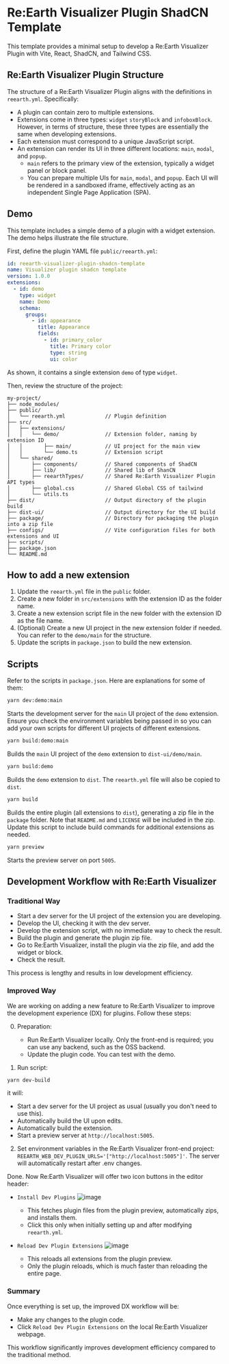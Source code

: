 # Re:Earth Visualizer Plugin ShadCN Template

This template provides a minimal setup to develop a Re:Earth Visualizer Plugin with Vite, React, ShadCN, and Tailwind CSS.

## Re:Earth Visualizer Plugin Structure

The structure of a Re:Earth Visualizer Plugin aligns with the definitions in `reearth.yml`. Specifically:

- A plugin can contain zero to multiple extensions.
- Extensions come in three types: `widget` `storyBlock` and `infoboxBlock`. However, in terms of structure, these three types are essentially the same when developing extensions.
- Each extension must correspond to a unique JavaScript script.
- An extension can render its UI in three different locations: `main`, `modal`, and `popup`.
  - `main` refers to the primary view of the extension, typically a widget panel or block panel.
  - You can prepare multiple UIs for `main`, `modal`, and `popup`. Each UI will be rendered in a sandboxed iframe, effectively acting as an independent Single Page Application (SPA).

## Demo

This template includes a simple demo of a plugin with a widget extension. The demo helps illustrate the file structure.

First, define the plugin YAML file `public/reearth.yml`:

```yaml
id: reearth-visualizer-plugin-shadcn-template
name: Visualizer plugin shadcn template
version: 1.0.0
extensions:
  - id: demo
    type: widget
    name: Demo
    schema:
      groups:
        - id: appearance
          title: Appearance
          fields:
            - id: primary_color
              title: Primary color
              type: string
              ui: color
```

As shown, it contains a single extension `demo` of type `widget`.

Then, review the structure of the project:

```planttext
my-project/
├── node_modules/
├── public/
│   └── reearth.yml             // Plugin definition
├── src/
│   ├── extensions/
│   │   └── demo/               // Extension folder, naming by extension ID
│   │       ├── main/           // UI project for the main view
│   │       └── demo.ts         // Extension script
│   └── shared/
│       ├── components/         // Shared components of ShadCN
│       ├── lib/                // Shared lib of ShanCN
│       ├── reearthTypes/       // Shared Re:Earth Visualizer Plugin API types
│       ├── global.css          // Shared Global CSS of tailwind
│       └── utils.ts
├── dist/                       // Output directory of the plugin build
├── dist-ui/                    // Output directory for the UI build
├── package/                    // Directory for packaging the plugin into a zip file
├── configs/                    // Vite configuration files for both extensions and UI
├── scripts/
├── package.json
└── README.md
```

## How to add a new extension

1. Update the `reearth.yml` file in the `public` folder.
2. Create a new folder in `src/extensions` with the extension ID as the folder name.
3. Create a new extension script file in the new folder with the extension ID as the file name.
4. (Optional) Create a new UI project in the new extension folder if needed. You can refer to the `demo/main` for the structure.
5. Update the scripts in `package.json` to build the new extension.

## Scripts

Refer to the scripts in `package.json`. Here are explanations for some of them:

```zsh
yarn dev:demo:main
```

Starts the development server for the `main` UI project of the `demo` extension.
Ensure you check the environment variables being passed in so you can add your own scripts for different UI projects of different extensions.

```zsh
yarn build:demo:main
```

Builds the `main` UI project of the `demo` extension to `dist-ui/demo/main`.

```zsh
yarn build:demo
```

Builds the `demo` extension to `dist`. The `reearth.yml` file will also be copied to `dist`.

```zsh
yarn build
```

Builds the entire plugin (all extensions to `dist`), generating a zip file in the `package` folder.
Note that `README.md` and `LICENSE` will be included in the zip. Update this script to include build commands for additional extensions as needed.

```zsh
yarn preview
```

Starts the preview server on port `5005`.

## Development Workflow with Re:Earth Visualizer

### Traditional Way

- Start a dev server for the UI project of the extension you are developing.
- Develop the UI, checking it with the dev server.
- Develop the extension script, with no immediate way to check the result.
- Build the plugin and generate the plugin zip file.
- Go to Re:Earth Visualizer, install the plugin via the zip file, and add the widget or block.
- Check the result.

This process is lengthy and results in low development efficiency.

### Improved Way

We are working on adding a new feature to Re:Earth Visualizer to improve the development experience (DX) for plugins. Follow these steps:

0. Preparation:
   - Run Re:Earth Visualizer locally. Only the front-end is required; you can use any backend, such as the OSS backend.
   - Update the plugin code. You can test with the demo.

1. Run script:

```zsh
yarn dev-build
```
   it will:
   - Start a dev server for the UI project as usual (usually you don't need to use this).
   - Automatically build the UI upon edits.
   - Automatically build the extension.
   - Start a preview server at `http://localhost:5005`.

2. Set environment variables in the Re:Earth Visualizer front-end project: `REEARTH_WEB_DEV_PLUGIN_URLS='["http://localhost:5005"]'`. The server will automatically restart after .env changes.

Done. Now Re:Earth Visualizer will offer two icon buttons in the editor header:
   - `Install Dev Plugins` ![image](https://github.com/user-attachments/assets/aa5cf46c-019e-4df6-82f7-c18aa18fe108)

     - This fetches plugin files from the plugin preview, automatically zips, and installs them.
     - Click this only when initially setting up and after modifying `reearth.yml`.
   - `Reload Dev Plugin Extensions` ![image](https://github.com/user-attachments/assets/493b1bf2-0ffa-43d7-9166-849b1e7a5e30)

     - This reloads all extensions from the plugin preview.
     - Only the plugin reloads, which is much faster than reloading the entire page.

### Summary

Once everything is set up, the improved DX workflow will be:

- Make any changes to the plugin code.
- Click `Reload Dev Plugin Extensions` on the local Re:Earth Visualizer webpage.

This workflow significantly improves development efficiency compared to the traditional method.
